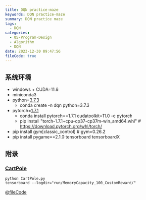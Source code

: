 ```yaml
---
title: DQN practice-maze
keywords: DQN practice-maze
summary: DQN practice maze
tags:
  - DQN
categories:
  - 05-Program-Design
  - Algorithm
  - DQN
date: 2023-12-30 09:47:56
fileCode: true
---
```


## 系统环境

+ windows + CUDA=11.6
+ miniconda3
+ python=[3.7.3](https://www.python.org/downloads/) 
  - conda create -n dqn python=3.7.3
+ pytorch=[1.7.1](https://pytorch.org/get-started/previous-versions/) 
  - conda install pytorch==1.7.1 cudatoolkit=11.0 -c pytorch
  - pip install "torch-1.7.1+cpu-cp37-cp37m-win_amd64.whl" # https://download.pytorch.org/whl/torch/
+ pip install gym[classic_control] # gym=0.26.2
+ pip install pygame==2.1.0 tensorboard tensorboardX


## 附录

### [CartPole](CartPole.py)

```shell
python CartPole.py
tensorboard --logdir="run/MemoryCapacity_100_CustomReward/"
```

[@fileCode](CartPole.py)

